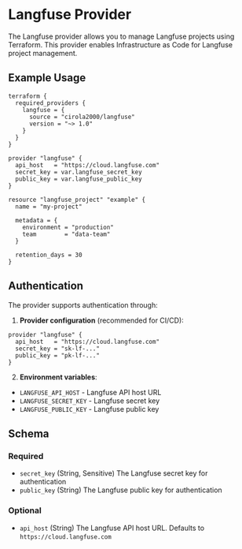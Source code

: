 # Langfuse Provider

The Langfuse provider allows you to manage Langfuse projects using Terraform. This provider enables Infrastructure as Code for Langfuse project management.

## Example Usage

```hcl
terraform {
  required_providers {
    langfuse = {
      source = "cirola2000/langfuse"
      version = "~> 1.0"
    }
  }
}

provider "langfuse" {
  api_host   = "https://cloud.langfuse.com"
  secret_key = var.langfuse_secret_key
  public_key = var.langfuse_public_key
}

resource "langfuse_project" "example" {
  name = "my-project"
  
  metadata = {
    environment = "production"
    team        = "data-team"
  }
  
  retention_days = 30
}
```

## Authentication

The provider supports authentication through:

1. **Provider configuration** (recommended for CI/CD):
```hcl
provider "langfuse" {
  api_host   = "https://cloud.langfuse.com"
  secret_key = "sk-lf-..."
  public_key = "pk-lf-..."
}
```

2. **Environment variables**:
- `LANGFUSE_API_HOST` - Langfuse API host URL
- `LANGFUSE_SECRET_KEY` - Langfuse secret key
- `LANGFUSE_PUBLIC_KEY` - Langfuse public key

## Schema

### Required

- `secret_key` (String, Sensitive) The Langfuse secret key for authentication
- `public_key` (String) The Langfuse public key for authentication

### Optional

- `api_host` (String) The Langfuse API host URL. Defaults to `https://cloud.langfuse.com` 